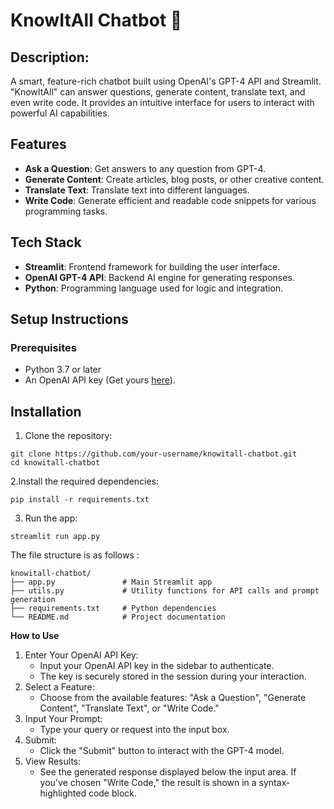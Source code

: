 # KnowItAll Chatbot 🤖

## Description:  
A smart, feature-rich chatbot built using OpenAI's GPT-4 API and Streamlit. "KnowItAll" can answer questions, generate content, translate text, and even write code. It provides an intuitive interface for users to interact with powerful AI capabilities.

## Features
- **Ask a Question**: Get answers to any question from GPT-4.
- **Generate Content**: Create articles, blog posts, or other creative content.
- **Translate Text**: Translate text into different languages.
- **Write Code**: Generate efficient and readable code snippets for various programming tasks.

## Tech Stack
- **Streamlit**: Frontend framework for building the user interface.
- **OpenAI GPT-4 API**: Backend AI engine for generating responses.
- **Python**: Programming language used for logic and integration.

## Setup Instructions
### Prerequisites
- Python 3.7 or later
- An OpenAI API key (Get yours [here](https://platform.openai.com/signup/)).

## Installation
1. Clone the repository:
```
git clone https://github.com/your-username/knowitall-chatbot.git
cd knowitall-chatbot
```

2.Install the required dependencies:
```
pip install -r requirements.txt
```

3. Run the app:
```
streamlit run app.py
```
The file structure is  as follows :
```
knowitall-chatbot/
├── app.py               # Main Streamlit app
├── utils.py             # Utility functions for API calls and prompt generation
├── requirements.txt     # Python dependencies
└── README.md            # Project documentation
```
**How to Use**
1. Enter Your OpenAI API Key:
   - Input your OpenAI API key in the sidebar to authenticate.
   - The key is securely stored in the session during your interaction.
2. Select a Feature:
   - Choose from the available features: "Ask a Question", "Generate Content", "Translate Text", or "Write Code."
3. Input Your Prompt:
   - Type your query or request into the input box.
4. Submit:
   - Click the "Submit" button to interact with the GPT-4 model.
5. View Results:
   - See the generated response displayed below the input area. If you've chosen "Write Code," the result is shown in a syntax-highlighted code block.
